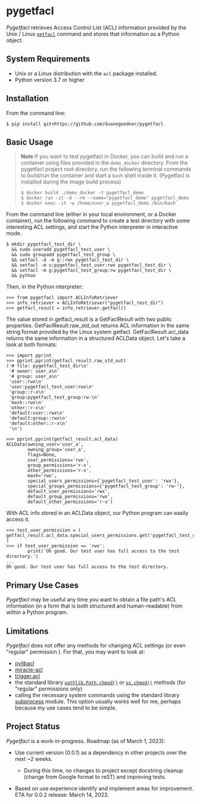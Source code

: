 # pygetfacl

*Pygetfacl* retrieves Access Control List (ACL) information provided by the Unix / Linux [`getfacl`](https://manpages.ubuntu.com/manpages/trusty/man1/getfacl.1.html) command and stores that information as a Python object.

## System Requirements

* Unix or a Linux distribution with the `acl` package installed.
* Python version 3.7 or higher

## Installation
From the command line:
```shell
$ pip install git+https://github.com/duanegoodner/pygetfacl
```

## Basic Usage

> **Note**
> If you want to test pygetfacl in Docker, you can build and run a container using files provided in the `demo_docker` directory. From the pygetfacl project root directory, run the following terminal commands to build/run the container and start a `bash` shell inside it. (Pygetfacl is installed during the image build process)
>
> ```shell
> $ docker build ./demo_docker -t pygetfacl_demo
> $ docker run -it -d --rm --name="pygetfacl_demo" pygetfacl_demo
> $ docker exec -it -w /home/user_a pygetfacl_demo /bin/bash
> ```

From the command line (either in your local environment, or a Docker container), run the following command to create a test directory with some interesting ACL settings, and start the Python interpreter in interactive mode.
```shell
$ mkdir pygetfacl_test_dir \
  && sudo useradd pygetfacl_test_user \
  && sudo groupadd pygetfacl_test_group \
  && setfacl -d -m g::rwx pygetfacl_test_dir \
  && setfacl -m u:pygetfacl_test_user:rwx pygetfacl_test_dir \
  && setfacl -m g:pygetfacl_test_group:rw pygetfacl_test_dir \
  && python
```

Then, in the Python interpreter: 
```pycon
>>> from pygetfacl import ACLInfoRetriever
>>> info_retriever = ACLInfoRetriever("pygetfacl_test_dir")  
>>> getfacl_result = info_retriever.getfacl()
```
The value stored in getfacl_result is a GetFaclResult with two public properties. GetFaclResult.raw_std_out returns ACL information in the same string format provided by the Linux system getfacl. GetFaclResult.acl_data returns the same information in a structured ACLData object. Let's take a look at both formats:
```pycon
>>> import pprint
>>> pprint.pprint(getfacl_result.raw_std_out)
('# file: pygetfacl_test_dir\n'
 '# owner: user_a\n'
 '# group: user_a\n'
 'user::rwx\n'
 'user:pygetfacl_test_user:rwx\n'
 'group::r-x\n'
 'group:pygetfacl_test_group:rw-\n'
 'mask::rwx\n'
 'other::r-x\n'
 'default:user::rwx\n'
 'default:group::rwx\n'
 'default:other::r-x\n'
 '\n')

>>> pprint.pprint(getfacl_result.acl_data)
ACLData(owning_user='user_a',
        owning_group='user_a',
        flags=None,
        user_permissions='rwx',
        group_permissions='r-x',
        other_permissions='r-x',
        mask='rwx',
        special_users_permissions={'pygetfacl_test_user': 'rwx'},
        special_groups_permissions={'pygetfacl_test_group': 'rw-'},
        default_user_permissions='rwx',
        default_group_permissions='rwx',
        default_other_permissions='r-x')
```

With ACL info stored in an ACLData object, our Python program can easily access it.
```pycon
>>> test_user_permission = (
getfacl_result.acl_data.special_users_permissions.get('pygetfacl_test_user')
)
>>> if test_user_permission == 'rwx':
        print('Oh good. Our test user has full access to the test directory.')
... 
Oh good. Our test user has full access to the test directory.
```

## Primary Use Cases
*Pygetfacl* may be useful any time you want to obtain a file path's ACL information (in a form that is both structured and human-readable) from within a Python program.


## Limitations
*Pygetfacl* does not offer any methods for changing ACL settings (or even "regular" permission ). For that, you may want to look at:
* [pylibacl](https://pypi.org/project/pylibacl/)
* [miracle-acl](https://pypi.org/project/miracle-acl/)
* [trigger.acl](https://pythonhosted.org/trigger/api/acl.html#module-trigger.acl)
* the standard library [`pathlib.Path.chmod()`](https://docs.python.org/3/library/pathlib.html#pathlib.Path.chmod) or [`os.chmod()`](https://docs.python.org/3/library/os.html#os.chmod) methods (for "regular" permissions only)
* calling the necessary system commands using the standard library [subprocess](https://docs.python.org/3/library/subprocess.html) module. This option usually works well for me, perhaps because my use cases tend to be simple.

## Project Status

*Pygetfacl* is a work-in-progress. Roadmap (as of March 1, 2023):

* Use current version (0.0.1) as a dependency in other projects over the next ~2 weeks.

  * During this time, no changes to project except docstring cleanup (change from Google format to reST) and improving tests.

* Based on use experience identify and implement areas for improvement. ETA for 0.0.2 release: March 14, 2023. 

  